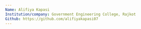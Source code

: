 ```yaml
---
Name: Alifiya Kapasi
Institution/company: Government Engineering College, Rajkot
Github: https://github.com/alifiyakapasi07
---
```

